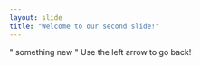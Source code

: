 ```yaml
---
layout: slide
title: "Welcome to our second slide!"
---
```

" something new "
Use the left arrow to go back!
